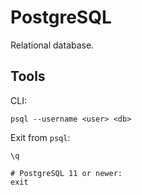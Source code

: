 # PostgreSQL

Relational database.

## Tools

CLI:

```shell
psql --username <user> <db>
```

Exit from `psql`:

```
\q

# PostgreSQL 11 or newer:
exit
```
